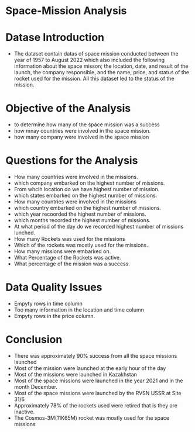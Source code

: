 # Space-Mission Analysis
# Datase Introduction
- The dataset contain datas of space mission conducted between the year of 1957 to August 2022 which also included the following information about the space misson; the location, date, and result of the launch, the company responsible, and the name, price, and status of the rocket used for the mission. All this dataset led to the status of the mission.
# Objective of the Analysis
- to determine how many of the space mission was a success
- how mnay countries were involved in the space mission.
- how many company were involved in the space mission
# Questions for the Analysis
- How many countries were involved in the missions.
- which company embarked on the highest number of missions.
- From whcih location do we have highest number of mission.
- which states embarked on the highest number of missions.
- How many countries were involved in the missions
- which country embarked on the highest number of missions.
- which year recoorded the highest number of missions.
- which months recorded the highest number of missions.
- At what period of the day do we recorded highest number of missions lunched.
- How many Rockets was used for the missions
- Which of the rockets was mostly used for the missions.
- How many missions were embarked on.
- What Percentage of the Rockets was active.
- What percentage of the mission was a success.
# Data Quality Issues
- Empyty rows in time column
- Too many information in the location and time column
- Empyty rows in the price column.
# Conclusion
- There was approximately 90% success from all the space missions launched
- Most of the mission were launched at the early hour of the day
- Most of the missions were launched in Kazakhstan
- Most of the space missions were launched in the year 2021 and in the month December.
- Most of the space missions were launched by the RVSN USSR at Site 31/6
- Approximately 78% of the rockets used were retired that is they are inactive.
- The Cosmos-3M(11K65M) rocket was mostly used for the space missions
